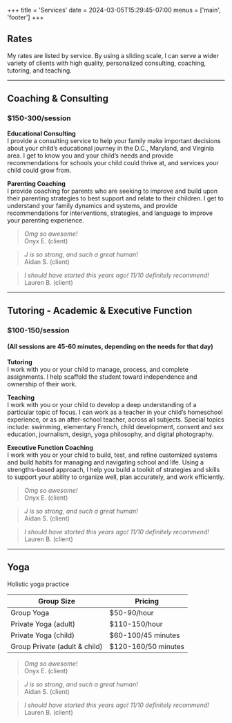 +++
title = 'Services'
date = 2024-03-05T15:29:45-07:00
menus = ['main', 'footer']
+++


## Rates
My rates are listed by service. By using a sliding scale, I can serve a wider variety of clients with high quality, personalized consulting, coaching, tutoring, and teaching.

---
## Coaching & Consulting 
### $150-300/session
__Educational Consulting__  
I provide a consulting service to help your family make important decisions about your child’s educational journey in the D.C., Maryland, and Virginia area. I get to know you and your child’s needs and provide recommendations for schools your child could thrive at, and services your child could grow from.  

__Parenting Coaching__  
I provide coaching for parents who are seeking to improve and build upon their parenting strategies to best support and relate to their children. I get to understand your family dynamics and systems, and provide recommendations for interventions, strategies, and language to improve your parenting experience.  

>_Omg so awesome!_  
> Onyx E. (client)

>_J is so strong, and such a great human!_  
> Aidan S. (client)

>_I should have started this years ago! 11/10 definitely recommend!_  
> Lauren B. (client)


---
## Tutoring - Academic & Executive Function
### $100-150/session
#### (All sessions are 45-60 minutes, depending on the needs for that day)

__Tutoring__  
I work with you or your child to manage, process, and complete assignments. I help scaffold the student toward independence and ownership of their work.

__Teaching__  
I work with you or your child to develop a deep understanding of a particular topic of focus. I can work as a teacher in your child’s homeschool experience, or as an after-school teacher, across all subjects. Special topics include: swimming, elementary French, child development, consent and sex education, journalism, design, yoga philosophy, and digital photography. 

__Executive Function Coaching__  
I work with you or your child to build, test, and refine customized systems and build habits for managing and navigating school and life. Using a strengths-based approach, I help you build a toolkit of strategies and skills to support your ability to organize well, plan accurately, and work efficiently.  

>_Omg so awesome!_  
> Onyx E. (client)

>_J is so strong, and such a great human!_  
> Aidan S. (client)

>_I should have started this years ago! 11/10 definitely recommend!_  
> Lauren B. (client)

---
## Yoga

Holistic yoga practice   

Group Size | Pricing
------------- | -------------
Group Yoga  | $50-90/hour
Private Yoga (adult)  | $110-150/hour
Private Yoga (child) | $60-100/45 minutes
Group Private (adult & child) | $120-160/50 minutes			

>_Omg so awesome!_  
> Onyx E. (client)

>_J is so strong, and such a great human!_  
> Aidan S. (client)

>_I should have started this years ago! 11/10 definitely recommend!_  
> Lauren B. (client)
